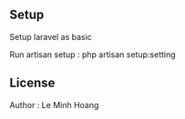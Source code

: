 
## Setup

Setup laravel as basic

Run artisan setup : php artisan setup:setting

## License

Author : Le Minh Hoang
